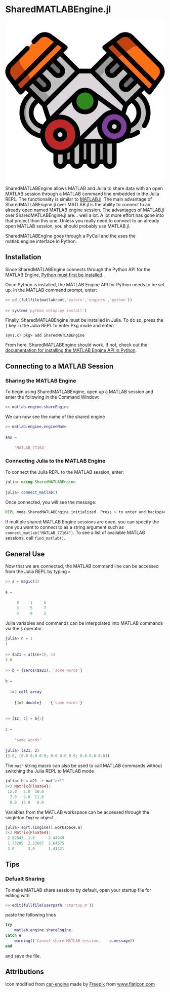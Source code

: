 # SharedMATLABEngine.jl

![](assets/car-engine.png)

SharedMATLABEngine allows MATLAB and Julia to share data with an open MATLAB session through a MATLAB command line embedded in the Julia REPL. The functionality is similar to [MATLAB.jl](https://github.com/JuliaInterop/MATLAB.jl). The main advantage of SharedMATLABEngine.jl over MATLAB.jl is the ability to connect to an already open named MATLAB engine session. The advantages of MATLAB.jl over SharedMATLABEngine.jl are... well a lot. A lot more effort has gone into that project than this one. Unless you really need to connect to an already open MATLAB session, you should probably use MATLAB.jl.

SharedMATLABEngine goes through a PyCall and the uses the matlab.engine interface in Python.

## Installation
Since SharedMATLABEngine connects through the Python API for the MATLAB Engine, [Python must first be installed](https://www.python.org/downloads/).

Once Python is installed, the MATLAB Engine API for Python needs to be set up. In the MATLAB command prompt, enter:
```matlab
>> cd (fullfile(matlabroot,'extern','engines','python'))

>> system('python setup.py install')
```

Finally, SharedMATLABEngine must be installed in Julia. To do so, press the `]` key in the Julia REPL to enter Pkg mode and enter:
```julia-repl
(@v1.x) pkg> add SharedMATLABEngine
```

From here, SharedMATLABEngine should work. If not, check out the [documentation for installing the MATLAB Engine API in Python](https://www.mathworks.com/help/matlab/matlab_external/install-the-matlab-engine-for-python.html).


## Connecting to a MATLAB Session
### Sharing the MATLAB Engine
To begin using SharedMATLABEngine, open up a MATLAB session and enter the following in the Command Window: 
```matlab
>> matlab.engine.shareEngine
```
We can now see the name of the shared engine
```matlab
>> matlab.engine.engineName

ans =

    'MATLAB_77164'
```
### Connecting Julia to the MATLAB Engine
To connect the Julia REPL to the MATLAB session, enter:
```julia
julia> using SharedMATLABEngine

julia> connect_matlab()
```
Once connected, you will see the message:
```julia
REPL mode SharedMATLABEngine initialized. Press > to enter and backspace to exit.
```
If multiple shared MATLAB Engine sessions are open, you can specify the one you want to connect to as a string argument such as `connect_matlab("MATLAB_77164")`. To see a list of available MATLAB sessions, call `find_matlab()`.


## General Use
Now that we are connected, the MATLAB command line can be accessed from the Julia REPL by typing `>`
```matlab
>> a = magic(3)

a =

     8     1     6
     3     5     7
     4     9     2
```

Julia variables and commands can be interpolated into MATLAB commands via the `$` operator.
```matlab
julia> n = 1
1

>> $a21 = a($(n+1), 1)
3.0

>> b = {zeros($a21), 'some words'}

b =

  1×2 cell array

    {3×3 double}    {'some words'}


>> [$z, c] = b{:}

c =

    'some words'

julia> (a21, z)
(3.0, [0.0 0.0 0.0; 0.0 0.0 0.0; 0.0 0.0 0.0])
```
The `mat"` string macro can also be used to call MATLAB commands without switching the Julia REPL to MATLAB mode
```julia
julia> b = a21 .+ mat"a+1"
3×3 Matrix{Float64}:
 12.0   5.0  10.0
  7.0   9.0  11.0
  8.0  13.0   6.0
```
Variables from the MATLAB workspace can be accessed through the singleton `Engine` object.
```julia
julia> sqrt.(Engine().workspace.a)
3×3 Matrix{Float64}:
 2.82843  1.0      2.44949
 1.73205  2.23607  2.64575
 2.0      3.0      1.41421
```

## Tips
### Defualt Sharing
To make MATLAB share sessions by default, open your startup file for editing with
```matlab
>> edit(fullfile(userpath,'startup.m'))
```
paste the following lines
```matlab
try
    matlab.engine.shareEngine;
catch e
    warning(['Cannot share MATLAB session.  ' e.message])
end
```
and save the file.

## Attributions
<div>Icon modified from <a href="https://www.flaticon.com/free-icon/car-engine_2061956?term=engine&page=1&position=24&page=1&position=24&related_id=2061956&origin=search" title="car-engine">car-engine</a> made by <a href="https://www.freepik.com" title="Freepik">Freepik</a> from <a href="https://www.flaticon.com/" title="Flaticon">www.flaticon.com</a></div>